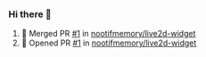 ### Hi there 👋


<!--START_SECTION:activity-->
1. 🎉 Merged PR [#1](https://github.com/nootifmemory/live2d-widget/pull/1) in [nootifmemory/live2d-widget](https://github.com/nootifmemory/live2d-widget)
2. 💪 Opened PR [#1](https://github.com/nootifmemory/live2d-widget/pull/1) in [nootifmemory/live2d-widget](https://github.com/nootifmemory/live2d-widget)
<!--END_SECTION:activity-->
